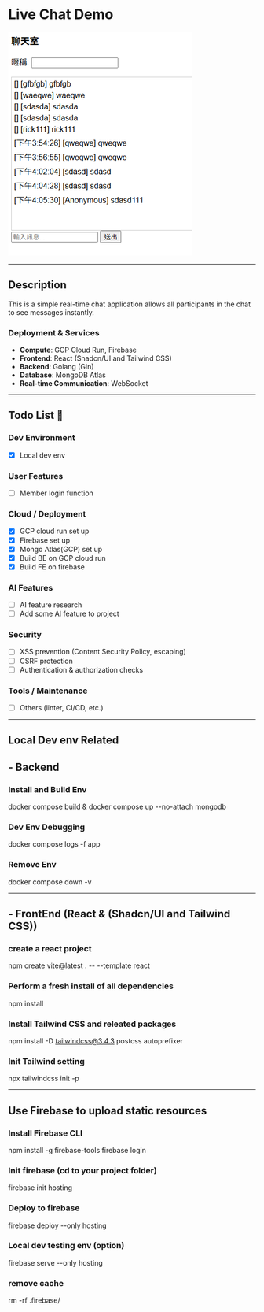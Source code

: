 # Live Chat Demo
![Demo](assets/demo.png)

---

## Description

This is a simple real-time chat application allows all participants in the chat to see messages instantly.  

### Deployment & Services
- **Compute**: GCP Cloud Run, Firebase  
- **Frontend**: React (Shadcn/UI and Tailwind CSS)
- **Backend**: Golang (Gin)  
- **Database**: MongoDB Atlas  
- **Real-time Communication**: WebSocket

---

## Todo List 📝

### Dev Environment
- [X] Local dev env

### User Features
- [ ] Member login function

### Cloud / Deployment
- [X] GCP cloud run set up
- [X] Firebase set up
- [X] Mongo Atlas(GCP) set up
- [X] Build BE on GCP cloud run
- [X] Build FE on firebase

### AI Features
- [ ] AI feature research
- [ ] Add some AI feature to project

### Security
- [ ] XSS prevention (Content Security Policy, escaping)
- [ ] CSRF protection
- [ ] Authentication & authorization checks

### Tools / Maintenance
- [ ] Others (linter, CI/CD, etc.)


---

## Local Dev env Related
## - Backend
### Install and Build Env
docker compose build & docker compose up --no-attach mongodb

### Dev Env Debugging
docker compose logs -f app

### Remove Env
docker compose down -v

---

## - FrontEnd (React & (Shadcn/UI and Tailwind CSS))

### create a react project
npm create vite@latest . -- --template react

### Perform a fresh install of all dependencies
npm install 

### Install Tailwind CSS and releated packages
npm install -D tailwindcss@3.4.3 postcss autoprefixer

### Init Tailwind setting
npx tailwindcss init -p

---

## Use Firebase to upload static resources

### Install Firebase CLI
npm install -g firebase-tools
firebase login

### Init firebase (cd to your project folder)
firebase init hosting

### Deploy to firebase
firebase deploy --only hosting

### Local dev testing env (option)
firebase serve --only hosting

### remove cache
rm -rf .firebase/

